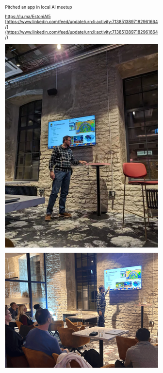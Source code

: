 Pitched an app in local AI meetup

https://lu.ma/EstoniAI5
[https://www.linkedin.com/feed/update/urn:li:activity:7138513897182961664/](https://www.linkedin.com/feed/update/urn:li:activity:7138513897182961664/)


![](img/1000051836.webp)

![](img/1701954342805.gif)